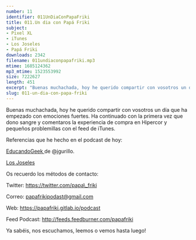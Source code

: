 ```yaml
---
number: 11
identifier: 011UnDiaConPapaFriki
title: 011.Un dia con Papá Friki
subject:
- Pixel XL
- iTunes
- Los Joseles
- Papá Friki
downloads: 2342
filename: 011undiaconpapafriki.mp3
mtime: 1685124362
mp3_mtime: 1523553992
size: 7222627
length: 451
excerpt: "Buenas muchachada, hoy he querido compartir con vosotros un día que ha empezado con emociones fuertes. Ha continuado con la primera vez que dono sangre y comentaros la experiencia de compra en Hipercor y pequeños problemillas con el feed de iTunes.   \n\nReferencias que he hecho en el podcast de hoy:\n\n[EducandoGeek ](https://educandogeek.github.io/)de @jgurillo.\n\n[Los Joseles](https://www.losjoseles.com/Po"
slug: 011-un-dia-con-papa-friki
---
```

Buenas muchachada, hoy he querido compartir con vosotros un día que ha empezado con emociones fuertes. Ha continuado con la primera vez que dono sangre y comentaros la experiencia de compra en Hipercor y pequeños problemillas con el feed de iTunes.

Referencias que he hecho en el podcast de hoy:

[EducandoGeek ](https://educandogeek.github.io/)de @jgurillo.

[Los Joseles](https://www.losjoseles.com/Podcast/)

Os recuerdo los métodos de contacto:

Twitter: https://twitter.com/papa\_friki

Correo: papafrikipodast@gmail.com

Web: https://papafriki.gitlab.io/podcast

Feed Podcast: http://feeds.feedburner.com/papafriki

Ya sabéis, nos escuchamos, leemos o vemos hasta luego!